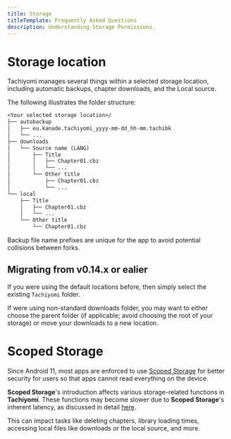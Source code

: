 ```yaml
---
title: Storage
titleTemplate: Frequently Asked Questions
description: Understanding Storage Permissions.
---
```


# Storage location

Tachiyomi manages several things within a selected storage location, including automatic backups, chapter downloads, and the Local source.

The following illustrates the folder structure:

```txt
<Your selected storage location>/
├── autobackup
│   ├── eu.kanade.tachiyomi_yyyy-mm-dd_hh-mm.tachibk
│   └── ...
├── downloads
│   └── Source name (LANG)
│       ├── Title
│       │   ├── Chapter01.cbz
│       │   └── ...
│       └── Other title
│           ├── Chapter01.cbz
│           └── ...
└── local
    ├── Title
    │   ├── Chapter01.cbz
    │   └── ...
    └── Other title
        └── Chapter01.cbz
```

Backup file name prefixes are unique for the app to avoid potential collisions between forks.

## Migrating from v0.14.x or ealier

If you were using the default locations before, then simply select the existing `Tachiyomi` folder.

If were using non-standard downloads folder, you may want to either choose the parent folder (if applicable; avoid choosing the root of your storage) or move your downloads to a new location.

# Scoped Storage

Since Android 11, most apps are enforced to use [Scoped Storage](https://developer.android.com/about/versions/11/privacy/storage) for better security for users so that apps cannot read everything on the device.

**Scoped Storage**'s introduction affects various storage-related functions in **Tachiyomi**.
These functions may become slower due to **Scoped Storage**'s inherent latency, as discussed in detail [here](https://www.xda-developers.com/android-q-storage-access-framework-scoped-storage/).

This can impact tasks like deleting chapters, library loading times, accessing local files like downloads or the local source, and more.
